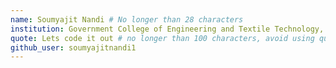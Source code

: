 ```yaml
---
name: Soumyajit Nandi # No longer than 28 characters
institution: Government College of Engineering and Textile Technology, Berhampore 🚩 # no longer than 58 characters
quote: Lets code it out # no longer than 100 characters, avoid using quotes(") to guarantee the format remains the same.
github_user: soumyajitnandi1
---
```


